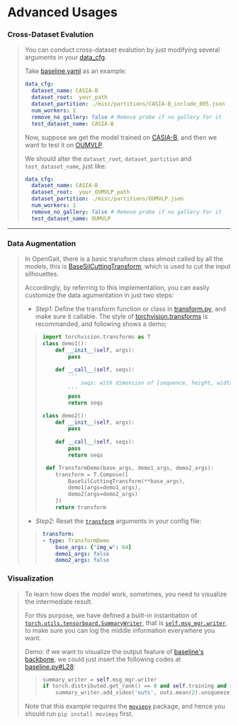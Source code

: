 # Advanced Usages
### Cross-Dataset Evalution
> You can conduct cross-dataset evalution by just modifying several arguments in your [data_cfg](../config/baseline.yaml#L1).
>
>  Take [baseline.yaml](../config/baseline.yaml) as an example:
> ```yaml
> data_cfg:
>   dataset_name: CASIA-B
>   dataset_root:  your_path
>   dataset_partition: ./misc/partitions/CASIA-B_include_005.json
>   num_workers: 1
>   remove_no_gallery: false # Remove probe if no gallery for it
>   test_dataset_name: CASIA-B
> ```
> Now, suppose we get the model trained on [CASIA-B](http://www.cbsr.ia.ac.cn/english/Gait%20Databases.asp), and then we want to test it on [OUMVLP](http://www.am.sanken.osaka-u.ac.jp/BiometricDB/GaitMVLP.html).
> 
> We should alter the `dataset_root`, `dataset_partition` and `test_dataset_name`, just like:
> ```yaml
> data_cfg:
>   dataset_name: CASIA-B
>   dataset_root:  your_OUMVLP_path
>   dataset_partition: ./misc/partitions/OUMVLP.json
>   num_workers: 1
>   remove_no_gallery: false # Remove probe if no gallery for it
>   test_dataset_name: OUMVLP
> ```
---
>
<!-- ### Identification Function
> Sometime, your test dataset may be neither the popular [CASIA-B](http://www.cbsr.ia.ac.cn/english/Gait%20Databases.asp) nor the largest [OUMVLP](http://www.am.sanken.osaka-u.ac.jp/BiometricDB/GaitMVLP.html). Meanwhile, you need to customize a special identification function to fit your dataset. 
> 
> * If your path structure is similar to [CASIA-B](http://www.cbsr.ia.ac.cn/english/Gait%20Databases.asp) (the 3-flod style: `id-type-view`), we recommand you to  -->

### Data Augmentation
> In OpenGait, there is a basic transform class almost called by all the models, this is [BaseSilCuttingTransform](../lib/data/transform.py#L20), which is used to cut the input silhouettes.
>
> Accordingly, by referring to this implementation, you can easily customize the data agumentation in just two steps:
> * *Step1*: Define the transform function or class in [transform.py](../lib/data/transform.py), and make sure it callable. The style of [torchvision.transforms](https://pytorch.org/vision/stable/_modules/torchvision/transforms/transforms.html) is recommanded, and following shows a demo;
>> ```python
>> import torchvision.transforms as T
>> class demo1():
>>     def __init__(self, args):
>>         pass
>>     
>>     def __call__(self, seqs):
>>         '''
>>             seqs: with dimension of [sequence, height, width]
>>         '''
>>         pass
>>         return seqs
>> 
>> class demo2():
>>     def __init__(self, args):
>>         pass
>>     
>>     def __call__(self, seqs):
>>         pass
>>         return seqs
>> 
>>  def TransformDemo(base_args, demo1_args, demo2_args):
>>     transform = T.Compose([
>>         BaseSilCuttingTransform(**base_args), 
>>         demo1(args=demo1_args), 
>>         demo2(args=demo2_args)
>>     ])
>>     return transform
>> ```
> * *Step2*: Reset the [`transform`](../config/baseline.yaml#L100) arguments in your config file:
>> ```yaml
>> transform:
>> - type: TransformDemo
>>     base_args: {'img_w': 64}
>>     demo1_args: false
>>     demo2_args: false
>> ```

### Visualization
> To learn how does the model work, sometimes, you need to visualize the intermediate result.
> 
> For this purpose, we have defined a built-in instantiation of [`torch.utils.tensorboard.SummaryWriter`](https://pytorch.org/docs/stable/tensorboard.html), that is [`self.msg_mgr.writer`](../lib/utils/msg_manager.py#L24), to make sure you can log the middle information everywhere you want.
> 
> Demo: if we want to visualize the output feature of [baseline's backbone](../lib/modeling/models/baseline.py#L27), we could just insert the following codes at [baseline.py#L28](../lib/modeling/models/baseline.py#L28):
>> ```python
>> summary_writer = self.msg_mgr.writer
>> if torch.distributed.get_rank() == 0 and self.training and self.iteration % 100==0:
>>     summary_writer.add_video('outs', outs.mean(2).unsqueeze(2), self.iteration)
>> ```
> Note that this example requires the [`moviepy`](https://github.com/Zulko/moviepy) package, and hence you should run `pip install moviepy` first.